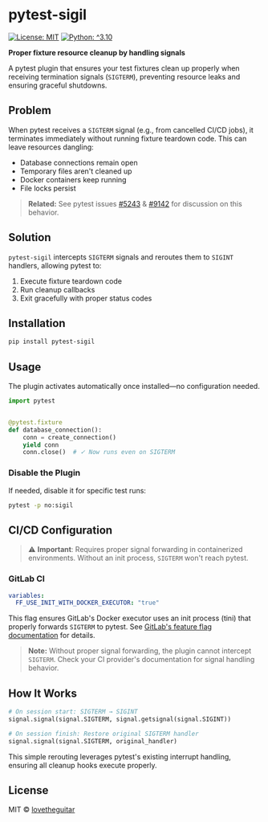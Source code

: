 # pytest-sigil

[![License: MIT](https://img.shields.io/badge/License-MIT-yellow.svg)](https://opensource.org/licenses/MIT)
[![Python: ^3.10](https://img.shields.io/badge/python-^3.10-blue.svg)](https://www.python.org/downloads/)

**Proper fixture resource cleanup by handling signals**

A pytest plugin that ensures your test fixtures clean up properly when receiving termination signals (`SIGTERM`),
preventing resource leaks and ensuring graceful shutdowns.


## Problem

When pytest receives a `SIGTERM` signal (e.g., from cancelled CI/CD jobs),
it terminates immediately without running fixture teardown code. This can leave resources dangling:

- Database connections remain open
- Temporary files aren't cleaned up
- Docker containers keep running
- File locks persist

> **Related:** See pytest issues [#5243](https://github.com/pytest-dev/pytest/issues/5243) & [#9142](https://github.com/pytest-dev/pytest/issues/9142) for discussion on this behavior.


## Solution

`pytest-sigil` intercepts `SIGTERM` signals and reroutes them to `SIGINT` handlers, allowing pytest to:

1. Execute fixture teardown code
2. Run cleanup callbacks
3. Exit gracefully with proper status codes

## Installation

```bash
pip install pytest-sigil
```

## Usage

The plugin activates automatically once installed—no configuration needed.

```python
import pytest


@pytest.fixture
def database_connection():
    conn = create_connection()
    yield conn
    conn.close()  # ✓ Now runs even on SIGTERM
```

### Disable the Plugin

If needed, disable it for specific test runs:

```bash
pytest -p no:sigil
```

## CI/CD Configuration

> ⚠️ **Important**: Requires proper signal forwarding in containerized environments. Without an init process, `SIGTERM` won't reach pytest.

### GitLab CI

```yaml
variables:
  FF_USE_INIT_WITH_DOCKER_EXECUTOR: "true"
```

This flag ensures GitLab's Docker executor uses an init process (tini) that properly forwards `SIGTERM` to pytest.
See [GitLab's feature flag documentation](https://docs.gitlab.com/runner/configuration/feature-flags.html#available-feature-flags) for details.

> **Note:** Without proper signal forwarding, the plugin cannot intercept `SIGTERM`. Check your CI provider's documentation for signal handling behavior.

## How It Works

```python
# On session start: SIGTERM → SIGINT
signal.signal(signal.SIGTERM, signal.getsignal(signal.SIGINT))

# On session finish: Restore original SIGTERM handler
signal.signal(signal.SIGTERM, original_handler)
```

This simple rerouting leverages pytest's existing interrupt handling, ensuring all cleanup hooks execute properly.

## License

MIT © [lovetheguitar](https://github.com/hey-works/pytest-sigil)
